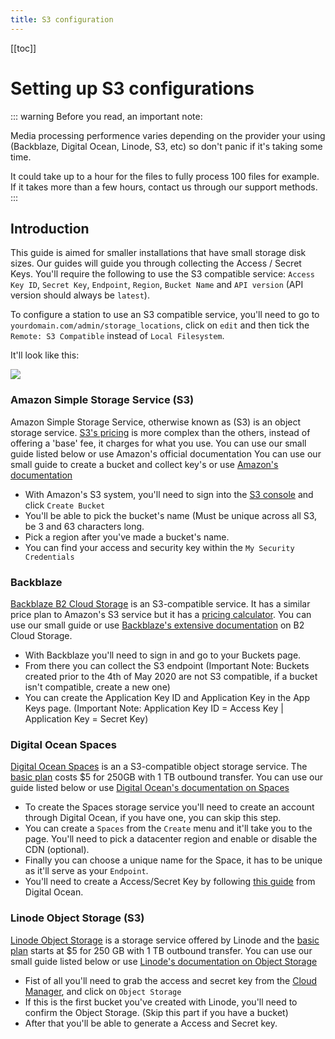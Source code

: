 ```yaml
---
title: S3 configuration
---
```


[[toc]] 

# Setting up S3 configurations
::: warning 
Before you read, an important note: 

Media processing performence varies depending on the provider your using (Backblaze, Digital Ocean, Linode, S3, etc) so don't panic if it's taking some time. 

It could take up to a hour for the files to fully process 100 files for example. If it takes more than a few hours, contact us through our support methods. 
:::

## Introduction

This guide is aimed for smaller installations that have small storage disk sizes. Our guides will guide you through collecting the Access / Secret Keys. 
You'll require the following to use the S3 compatible service: `Access Key ID`, `Secret Key`, `Endpoint`, `Region`, `Bucket Name` and `API version` (API version should always be `latest`).

To configure a station to use an S3 compatible service, you'll need to go to `yourdomain.com/admin/storage_locations`, click on `edit` and then tick the `Remote: S3 Compatible` instead of `Local Filesystem`. 

It'll look like this: 

![](https://i.imgur.com/epfGu83.png)

### Amazon Simple Storage Service (S3) 
Amazon Simple Storage Service, otherwise known as (S3) is an object storage service. [S3's pricing](https://aws.amazon.com/s3/pricing/) is more complex than the others, instead of offering a 'base' fee, it charges for what you use.  You can use our small guide listed below or use Amazon's official documentation
You can use our small guide to create a bucket and collect key's or use [Amazon's documentation](https://docs.aws.amazon.com/s3/index.html)
- With Amazon's S3 system, you'll need to sign into the [S3 console](https://console.aws.amazon.com/s3/) and click `Create Bucket`
- You'll be able to pick the bucket's name (Must be unique across all S3, be 3 and 63 characters long. 
- Pick a region after you've made a bucket's name. 
- You can find your access and security key within the `My Security Credentials`

### Backblaze
[Backblaze B2 Cloud Storage](https://www.backblaze.com/b2/cloud-storage.html) is an S3-compatible service. It has a similar price plan to Amazon's S3 service but it has a [pricing calculator](https://www.backblaze.com/b2/cloud-storage-pricing.html). 
You can use our small guide or use [Backblaze's extensive documentation](https://help.backblaze.com/hc/en-us/categories/202640068-Backblaze-B2-Cloud-Storage) on B2 Cloud Storage. 
- With Backblaze you'll need to sign in and go to your Buckets page. 
- From there you can collect the S3 endpoint (Important Note: Buckets created prior to the 4th of May 2020 are not S3 compatible, if a bucket isn't compatible, create a new one) 
- You can create the Application Key ID and Application Key in the App Keys page. (Important Note: Application Key ID = Access Key | Application Key = Secret Key)

### Digital Ocean Spaces
[Digital Ocean Spaces](https://www.digitalocean.com/products/spaces/) is an a S3-compatible object storage service. The [basic plan](https://www.digitalocean.com/docs/spaces/#plans-and-pricing) costs $5 for 250GB with 1 TB outbound transfer. 
You can use our guide listed below or use [Digital Ocean's documentation on Spaces](https://www.digitalocean.com/docs/spaces/) 
- To create the Spaces storage service you'll need to create an account through Digital Ocean, if you have one, you can skip this step.  
- You can create a `Spaces` from the `Create` menu and it'll take you to the page. You'll need to pick a datacenter region and enable or disable the CDN (optional). 
- Finally you can choose a unique name for the Space, it has to be unique as it'll serve as your `Endpoint`.
- You'll need to create a Access/Secret Key by following [this guide](https://www.digitalocean.com/docs/spaces/how-to/manage-access/) from Digital Ocean.

### Linode Object Storage (S3) 

[Linode Object Storage](https://www.linode.com/products/object-storage/) is a storage service offered by Linode and the [basic plan](https://www.linode.com/pricing/#row--storage) starts at $5 for 250 GB with 1 TB outbound transfer. 
You can use our small guide listed below or use [Linode's documentation on Object Storage](https://www.linode.com/docs/guides/how-to-use-object-storage/) 
- Fist of all you'll need to grab the access and secret key from the [Cloud Manager](https://cloud.linode.com/), and click on `Object Storage`
- If this is the first bucket you've created with Linode, you'll need to confirm the Object Storage. (Skip this part if you have a bucket)
- After that you'll be able to generate a Access and Secret key. 

